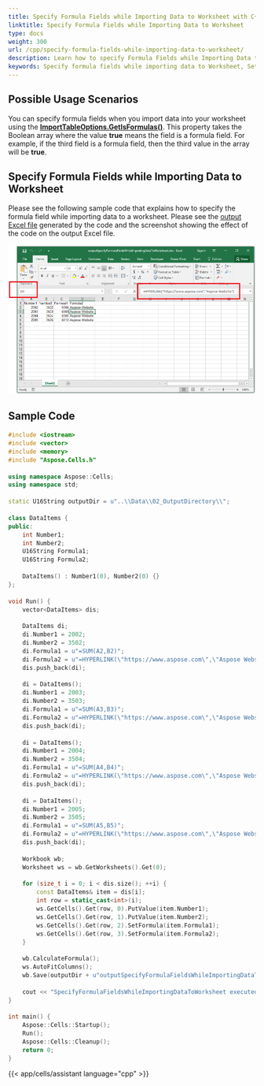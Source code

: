```yaml
---
title: Specify Formula Fields while Importing Data to Worksheet with C++
linktitle: Specify Formula Fields while Importing Data to Worksheet
type: docs
weight: 300
url: /cpp/specify-formula-fields-while-importing-data-to-worksheet/
description: Learn how to specify Formula Fields while Importing Data to Worksheet through the Aspose.Cells for C++ API.
keywords: Specify formula fields while importing data to Worksheet, Set formula fields when adding data to Worksheet
---
```


## **Possible Usage Scenarios**

You can specify formula fields when you import data into your worksheet using the [**ImportTableOptions.GetIsFormulas()**](https://reference.aspose.com/cells/cpp/aspose.cells/importtableoptions/getisformulas/). This property takes the Boolean array where the value **true** means the field is a formula field. For example, if the third field is a formula field, then the third value in the array will be **true**.

## **Specify Formula Fields while Importing Data to Worksheet**

Please see the following sample code that explains how to specify the formula field while importing data to a worksheet. Please see the [output Excel file](61767838.xlsx) generated by the code and the screenshot showing the effect of the code on the output Excel file.

![todo:image_alt_text](specify-formula-fields-while-importing-data-to-worksheet_1.png)

## **Sample Code**

```cpp
#include <iostream>
#include <vector>
#include <memory>
#include "Aspose.Cells.h"

using namespace Aspose::Cells;
using namespace std;

static U16String outputDir = u"..\\Data\\02_OutputDirectory\\";

class DataItems {
public:
    int Number1;
    int Number2;
    U16String Formula1;
    U16String Formula2;

    DataItems() : Number1(0), Number2(0) {}
};

void Run() {
    vector<DataItems> dis;

    DataItems di;
    di.Number1 = 2002;
    di.Number2 = 3502;
    di.Formula1 = u"=SUM(A2,B2)";
    di.Formula2 = u"=HYPERLINK(\"https://www.aspose.com\",\"Aspose Website\")";
    dis.push_back(di);

    di = DataItems();
    di.Number1 = 2003;
    di.Number2 = 3503;
    di.Formula1 = u"=SUM(A3,B3)";
    di.Formula2 = u"=HYPERLINK(\"https://www.aspose.com\",\"Aspose Website\")";
    dis.push_back(di);

    di = DataItems();
    di.Number1 = 2004;
    di.Number2 = 3504;
    di.Formula1 = u"=SUM(A4,B4)";
    di.Formula2 = u"=HYPERLINK(\"https://www.aspose.com\",\"Aspose Website\")";
    dis.push_back(di);

    di = DataItems();
    di.Number1 = 2005;
    di.Number2 = 3505;
    di.Formula1 = u"=SUM(A5,B5)";
    di.Formula2 = u"=HYPERLINK(\"https://www.aspose.com\",\"Aspose Website\")";
    dis.push_back(di);

    Workbook wb;
    Worksheet ws = wb.GetWorksheets().Get(0);

    for (size_t i = 0; i < dis.size(); ++i) {
        const DataItems& item = dis[i];
        int row = static_cast<int>(i);
        ws.GetCells().Get(row, 0).PutValue(item.Number1);
        ws.GetCells().Get(row, 1).PutValue(item.Number2);
        ws.GetCells().Get(row, 2).SetFormula(item.Formula1);
        ws.GetCells().Get(row, 3).SetFormula(item.Formula2);
    }

    wb.CalculateFormula();
    ws.AutoFitColumns();
    wb.Save(outputDir + u"outputSpecifyFormulaFieldsWhileImportingDataToWorksheet.xlsx");

    cout << "SpecifyFormulaFieldsWhileImportingDataToWorksheet executed successfully." << endl;
}

int main() {
    Aspose::Cells::Startup();
    Run();
    Aspose::Cells::Cleanup();
    return 0;
}
```
{{< app/cells/assistant language="cpp" >}}